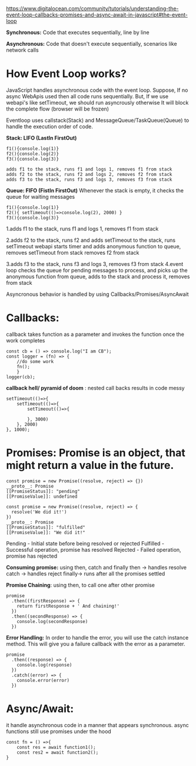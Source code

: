 https://www.digitalocean.com/community/tutorials/understanding-the-event-loop-callbacks-promises-and-async-await-in-javascript#the-event-loop

**Synchronous:** Code that executes sequentially, line by line

**Asynchronous:** Code that doesn't execute sequentially, scenarios like network calls

# How Event Loop works?
JavaScript handles asynchronous code with the event loop.
Suppose, If no async WebApis used then all code runs sequentially.
But, If we use webapi's like setTimeout, we should run asyncrously otherwise It will block the complete flow (browser will be frozen)

Eventloop uses callstack(Stack) and MessageQueue/TaskQueue(Queue) to handle the execution order of code.

**Stack: LIFO (LastIn FirstOut)**
```
f1(){console.log(1)}
f2(){console.log(2)}
f3(){console.log(3)}
```
```
adds f1 to the stack, runs f1 and logs 1, removes f1 from stack
adds f2 to the stack, runs f2 and logs 2, removes f2 from stack
adds f3 to the stack, runs f3 and logs 3, removes f3 from stack 
```

**Queue: FIFO (FistIn FirstOut)**
Whenever the stack is empty, it checks the queue for waiting messages
```
f1(){console.log(1)}
f2(){ setTimeout(()=>console.log(2), 2000) }
f3(){console.log(3)}
```
1.adds f1 to the stack, runs f1 and logs 1, removes f1 from stack

2.adds f2 to the stack, runs f2 and 
    adds setTimeout to the stack, runs setTimeout webapi starts timer and adds anonymous function to queue, removes setTimeout from stack
removes f2 from stack

3.adds f3 to the stack, runs f3 and logs 3, removes f3 from stack 
4.event loop checks the queue for pending messages to process, and picks up the anonymous function from queue, adds to the stack and process it, removes from stack

Asyncronous behavior is handled by using Callbacks/Promises/AsyncAwait

# Callbacks:
callback takes function as a parameter and invokes the function once the work completes
```
const cb = () => console.log("I am CB");
const logger = (fn) => { 
    //do some work
    fn();
    }
logger(cb);
```
**callback hell/ pyramid of doom** : nested call backs results in code messy
```
setTimeout(()=>{
    setTimeout(()=>{
        setTimeout(()=>{

        }, 3000)
    }, 2000)
}, 1000);
```



# Promises: Promise is an object, that might return a value in the future.
```
const promise = new Promise((resolve, reject) => {})
__proto__: Promise
[[PromiseStatus]]: "pending"
[[PromiseValue]]: undefined
```
```
const promise = new Promise((resolve, reject) => {
  resolve('We did it!')
})
__proto__: Promise
[[PromiseStatus]]: "fulfilled"
[[PromiseValue]]: "We did it!"
```

Pending - Initial state before being resolved or rejected
Fulfilled - Successful operation, promise has resolved
Rejected - Failed operation, promise has rejected


**Consuming promise:** using then, catch and finally
then -> handles resolve
catch -> handles reject
finally-> runs after all the promises settled


**Promise Chaining**: using then, to call one after other promise
```
promise
  .then((firstResponse) => {
    return firstResponse + ' And chaining!'
  })
  .then((secondResponse) => {
    console.log(secondResponse)
  })
```
**Error Handling:**
In order to handle the error, you will use the catch instance method. This will give you a failure callback with the error as a parameter.
```
promise
  .then((response) => {
    console.log(response)
  })
  .catch((error) => {
    console.error(error)
  })
```


# Async/Await:
it handle asynchronous code in a manner that appears synchronous. async functions still use promises under the hood

```
const fn = () =>{
    const res = await function1();
    const res2 = await function2();
}
```
